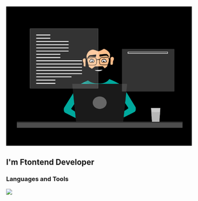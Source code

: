 [![Header](https://github.com/wan6sta/wan6sta/blob/main/assets/gif.gif)](https://github.com/wan6sta)

## I'm Ftontend Developer

### Languages and Tools
<img src="https://img.shields.io/badge/JavaScript-ff0066?style=for-the-badge&logo=JavaScript&logoColor=white"/>